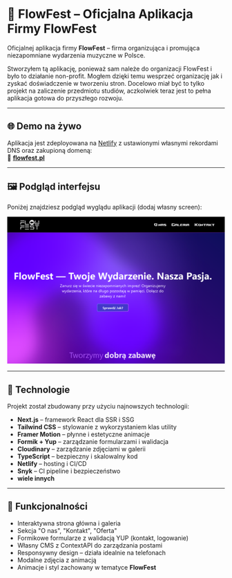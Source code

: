 # 🎉 FlowFest – Oficjalna Aplikacja Firmy FlowFest

Oficjalnej aplikacja firmy **FlowFest** – firma organizująca i promująca niezapomniane wydarzenia muzyczne w Polsce.

Stworzyłem tą aplikację, ponieważ sam należe do organizacji FlowFest i było to działanie non-profit. Mogłem dzięki temu wesprzeć organizację jak i zyskać doświadczenie w tworzeniu stron. Docelowo miał być to tylko projekt na zaliczenie przedmiotu studiów, aczkolwiek teraz jest to pełna aplikacja gotowa do przyszłego rozwoju.

---

## 🌐 Demo na żywo

Aplikacja jest zdeployowana na [Netlify](https://www.netlify.com/) z ustawionymi własnymi rekordami DNS oraz zakupioną domeną:  
🔗 **[flowfest.pl](https://flowfest.pl)**

---

## 🖼️ Podgląd interfejsu

Poniżej znajdziesz podgląd wyglądu aplikacji (dodaj własny screen):

![Zrzut ekranu z aplikacji FlowFest](./screenshot.png)

---

## 🚀 Technologie

Projekt został zbudowany przy użyciu najnowszych technologii:

- **Next.js** – framework React dla SSR i SSG
- **Tailwind CSS** – stylowanie z wykorzystaniem klas utility
- **Framer Motion** – płynne i estetyczne animacje
- **Formik + Yup** – zarządzanie formularzami i walidacja
- **Cloudinary** – zarządzanie zdjęciami w galerii
- **TypeScript** – bezpieczny i skalowalny kod
- **Netlify** – hosting i CI/CD
- **Snyk** – CI pipeline i bezpieczeństwo
- **wiele innych**

---

## 💼 Funkcjonalności

- Interaktywna strona główna i galeria
- Sekcja "O nas", "Kontakt", "Oferta"
- Formikowe formularze z walidacją YUP (kontakt, logowanie)
- Własny CMS z ContextAPI do zarządzania postami
- Responsywny design – działa idealnie na telefonach
- Modalne zdjęcia z animacją
- Animacje i styl zachowany w tematyce **FlowFest**
